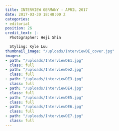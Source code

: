 ```yaml
---
title: INTERVIEW GERMANY - APRIL 2017
date: 2017-03-30 18:48:00 Z
categories:
- editorial
position: 26
credit_text: |-
  Photographer: Heji Shin

  Styling: Kyle Luu
thumbnail_image: "/uploads/InterviewDE_cover.jpg"
images:
- path: "/uploads/InterviewDE1.jpg"
  class: full
- path: "/uploads/InterviewDe2.jpg"
  class: full
- path: "/uploads/interviewDE3.jpg"
  class: full
- path: "/uploads/InterviewDE4.jpg"
  class: full
- path: "/uploads/InterviewDE5.jpg"
  class: full
- path: "/uploads/InterviewDE6.jpg"
  class: full
- path: "/uploads/InterviewDE7.jpg"
  class: full
---
```



